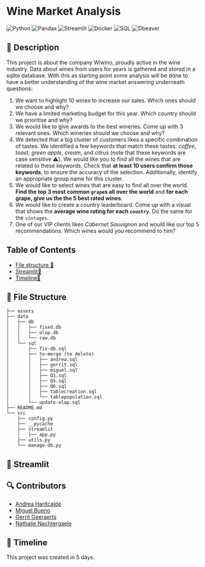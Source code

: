# Wine Market Analysis

![Python](https://img.shields.io/badge/python-3670A0?style=for-the-badge&logo=python&logoColor=ffdd54)
![Pandas](https://img.shields.io/badge/pandas-150458?style=for-the-badge&logo=pandas&logoColor=white)
![Streamlit](https://img.shields.io/badge/streamlit-FF4B4B?style=for-the-badge&logo=streamlit&logoColor=white)
![Docker](https://img.shields.io/badge/docker-2496ED?style=for-the-badge&logo=docker&logoColor=white)
![SQL](https://img.shields.io/badge/sql-003B57?style=for-the-badge&logo=sql&logoColor=white)
![Dbeaver](https://img.shields.io/badge/dbeaver-0076C2?style=for-the-badge&logo=dbeaver&logoColor=white)

## 📝 Description 

This project is about the company Wiwino, proudly active in the wine industry. Data about wines from users for years is gathered and stored in a sqlite database. With this as starting point some analysis will be done to have a better understanding of the wine market answering underneath questions:

1. We want to highlight 10 wines to increase our sales. Which ones should we choose and why?
2. We have a limited marketing budget for this year. Which country should we prioritise and why?
3. We would like to give awards to the best wineries. Come up with 3 relevant ones. Which wineries should we choose and why?
4. We detected that a big cluster of customers likes a specific combination of tastes. We identified a few keywords that match these tastes: _coffee_, _toast_, _green apple_, _cream_, and _citrus_ (note that these keywords are case sensitive ⚠️). We would like you to find all the wines that are related to these keywords. Check that **at least 10 users confirm those keywords**, to ensure the accuracy of the selection. Additionally, identify an appropriate group name for this cluster.
5. We would like to select wines that are easy to find all over the world. **Find the top 3 most common `grape`s all over the world** and **for each grape, give us the the 5 best rated wines**.
6. We would like to create a country leaderboard. Come up with a visual that shows the **average wine rating for each `country`**. Do the same for the `vintages`.
7. One of our VIP clients likes _Cabernet Sauvignon_ and would like our top 5 recommendations. Which wines would you recommend to him?


## Table of Contents

- [File structure 📜](#file-structure-📜)
- [Streamlit🎈](#streamlit-🎈)
- [Timeline📜 ](#timeline-📜)

## 🤖 File Structure 

```
├── assets
├── data
│   ├── db
│   │   ├── fixed.db
│   │   ├── olap.db
│   │   └── raw.db
│   └── sql
│       ├── fix-db.sql
│       ├── to-merge (to delete)
│       │   ├── andrea.sql
│       │   ├── gerrit.sql
│       │   ├── miguel.sql
│       │   ├── Q1.sql
│       │   ├── Q5.sql
│       │   ├── Q6.sql
│       │   ├── tablecreation.sql
│       │   └── tablepopulation.sql
│       └── update-olap.sql
├── README.md
└── src
    ├── config.py
    ├── __pycache
    ├── streamlit
    │   ├── app.py
    ├── utils.py
    └── manage-db.py 
```


## 🎈 Streamlit 


## 🔍 Contributors
- [Andrea Haritçalde](https://github.com/andreaharit)
- [Miguel Bueno](https://github.com/miguelallgood)
- [Gerrit Geeraerts ](https://github.com/GerritGeeraerts)
- [Nathalie Nachtergaele](https://github.com/NathNacht)

## 📜 Timeline

This project was created in 5 days.